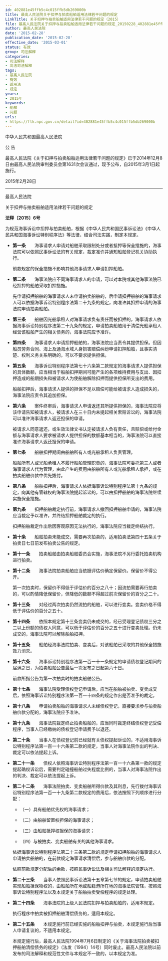 ```yaml
---
id: 402881e45ffb5c4c015ffb5db269000b
title: 最高人民法院关于扣押与拍卖船舶适用法律若干问题的规定
LinkTitle: 关于扣押与拍卖船舶适用法律若干问题的规定（2015）
file: 最高人民法院关于扣押与拍卖船舶适用法律若干问题的规定_20150228_402881e45ffb5c4c015ffb5db269000b.docx
author: 最高人民法院
date: '2015-02-28'
publication_date: '2015-02-28'
effective_date: '2015-03-01'
status: 有效
group: 司法解释
categories:
- 司法解释
- 高法司法解释
tags:
- 最高人民法院
- 有效
- 适用法
- 规定
years:
- 2015年
keywords:
- 船舶
- 问题
urls:
- https://flk.npc.gov.cn/detail?id=402881e45ffb5c4c015ffb5db269000b
---
```


中华人民共和国最高人民法院

公 告

最高人民法院《关于扣押与拍卖船舶适用法律若干问题的规定》已于2014年12月8日由最高人民法院审判委员会第1631次会议通过，现予公布，自2015年3月1日起施行。

2015年2月28日

---

最高人民法院

关于扣押与拍卖船舶适用法律若干问题的规定

**法释〔2015〕6号**

为规范海事诉讼中扣押与拍卖船舶，根据《中华人民共和国民事诉讼法》《中华人民共和国海事诉讼特别程序法》等法律，结合司法实践，制定本规定。

- **第一条**　　海事请求人申请对船舶采取限制处分或者抵押等保全措施的，海事法院可以依照民事诉讼法的有关规定，裁定准许并通知船舶登记机关协助执行。

  前款规定的保全措施不影响其他海事请求人申请扣押船舶。

- **第二条**　　海事法院应不同海事请求人的申请，可以对本院或其他海事法院已经扣押的船舶采取扣押措施。

  先申请扣押船舶的海事请求人未申请拍卖船舶的，后申请扣押船舶的海事请求人可以依据海事诉讼特别程序法第二十九条的规定，向准许其扣押申请的海事法院申请拍卖船舶。

- **第三条**　　船舶因光船承租人对海事请求负有责任而被扣押的，海事请求人依据海事诉讼特别程序法第二十九条的规定，申请拍卖船舶用于清偿光船承租人经营该船舶产生的相关债务的，海事法院应予准许。

- **第四条**　　海事请求人申请扣押船舶的，海事法院应当责令其提供担保。但因船员劳务合同、海上及通海水域人身损害赔偿纠纷申请扣押船舶，且事实清楚、权利义务关系明确的，可以不要求提供担保。

- **第五条**　　海事诉讼特别程序法第七十六条第二款规定的海事请求人提供担保的具体数额，应当相当于船舶扣押期间可能产生的各项维持费用与支出、因扣押造成的船期损失和被请求人为使船舶解除扣押而提供担保所支出的费用。

  船舶扣押后，海事请求人提供的担保不足以赔偿可能给被请求人造成损失的，海事法院应责令其追加担保。

- **第六条**　　案件终审后，海事请求人申请返还其所提供担保的，海事法院应将该申请告知被请求人，被请求人在三十日内未提起相关索赔诉讼的，海事法院可以准许海事请求人返还担保的申请。

  被请求人同意返还，或生效法律文书认定被请求人负有责任，且赔偿或给付金额与海事请求人要求被请求人提供担保的数额基本相当的，海事法院可以直接准许海事请求人返还担保的申请。

- **第七条**　　船舶扣押期间由船舶所有人或光船承租人负责管理。

  船舶所有人或光船承租人不履行船舶管理职责的，海事法院可委托第三人或者海事请求人代为管理，由此产生的费用由船舶所有人或光船承租人承担，或在拍卖船舶价款中优先拨付。

- **第八条**　　船舶扣押后，海事请求人依据海事诉讼特别程序法第十九条的规定，向其他有管辖权的海事法院提起诉讼的，可以由扣押船舶的海事法院继续实施保全措施。

- **第九条**　　扣押船舶裁定执行前，海事请求人撤回扣押船舶申请的，海事法院应当裁定予以准许，并终结扣押船舶裁定的执行。

  扣押船舶裁定作出后因客观原因无法执行的，海事法院应当裁定终结执行。

- **第十条**　　船舶拍卖未能成交，需要再次拍卖的，适用拍卖法第四十五条关于拍卖日七日前发布拍卖公告的规定。

- **第十一条**　　拍卖船舶由拍卖船舶委员会实施，海事法院不另行委托拍卖机构进行拍卖。

- **第十二条**　　海事法院拍卖船舶应当依据评估价确定保留价。保留价不得公开。

  第一次拍卖时，保留价不得低于评估价的百分之八十；因流拍需要再行拍卖的，可以酌情降低保留价，但降低的数额不得超过前次保留价的百分之二十。

- **第十三条**　　对经过两次拍卖仍然流拍的船舶，可以进行变卖。变卖价格不得低于评估价的百分之五十。

- **第十四条**　　依照本规定第十三条变卖仍未成交的，经已受理登记债权三分之二以上份额的债权人同意，可以低于评估价的百分之五十进行变卖处理。仍未成交的，海事法院可以解除船舶扣押。

- **第十五条**　　船舶经海事法院拍卖、变卖后，对该船舶已采取的其他保全措施效力消灭。

- **第十六条**　　海事诉讼特别程序法第一百一十一条规定的申请债权登记期间的届满之日，为拍卖船舶公告最后一次发布之日起第六十日。

  前款所指公告为第一次拍卖时的拍卖船舶公告。

- **第十七条**　　海事法院受理债权登记申请后，应当在船舶被拍卖、变卖成交后，依照海事诉讼特别程序法第一百一十四条的规定作出是否准予的裁定。

- **第十八条**　　申请拍卖船舶的海事请求人未经债权登记，直接要求参与拍卖船舶价款分配的，海事法院应予准许。

- **第十九条**　　海事法院裁定终止拍卖船舶的，应当同时裁定终结债权登记受偿程序，当事人已经缴纳的债权登记申请费予以退还。

- **第二十条**　　当事人在债权登记前已经就有关债权提起诉讼的，不适用海事诉讼特别程序法第一百一十六条第二款的规定，当事人对海事法院作出的判决、裁定可以依法提起上诉。

- **第二十一条**　　债权人依照海事诉讼特别程序法第一百一十六条第一款的规定提起确权诉讼后，需要判定碰撞船舶过失程度比例的，当事人对海事法院作出的判决、裁定可以依法提起上诉。

- **第二十二条**　　海事法院拍卖、变卖船舶所得价款及其利息，先行拨付海事诉讼特别程序法第一百一十九条第二款规定的费用后，依法按照下列顺序进行分配：

  - （一）具有船舶优先权的海事请求；

  - （二）由船舶留置权担保的海事请求；

  - （三）由船舶抵押权担保的海事请求；

  - （四）与被拍卖、变卖船舶有关的其他海事请求。

  依据海事诉讼特别程序法第二十三条第二款的规定申请扣押船舶的海事请求人申请拍卖船舶的，在前款规定海事请求清偿后，参与船舶价款的分配。

  依照前款规定分配后的余款，按照民事诉讼法及相关司法解释的规定执行。

- **第二十三条**　　当事人依照民事诉讼法第十五章第七节的规定，申请拍卖船舶实现船舶担保物权的，由船舶所在地或船籍港所在地的海事法院管辖，按照海事诉讼特别程序法以及本规定关于船舶拍卖受偿程序的规定处理。

- **第二十四条**　　海事法院的上级人民法院扣押与拍卖船舶的，适用本规定。

  执行程序中拍卖被扣押船舶清偿债务的，适用本规定。

- **第二十五条**　　本规定施行前已经实施的船舶扣押与拍卖，本规定施行后当事人申请复议的，不适用本规定。

  本规定施行后，最高人民法院1994年7月6日制定的《关于海事法院拍卖被扣押船舶清偿债务的规定》（法发〔1994〕14号）同时废止。最高人民法院以前发布的司法解释和规范性文件与本规定不一致的，以本规定为准。
